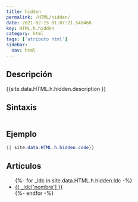 ```yaml
---
title: hidden
permalink: /HTML/hidden/
date: 2021-02-15 01:07:21.548468
key: HTML.h.hidden
category: html
tags: ['atributo html']
sidebar: 
  nav: html
---
```


## Descripción
{{site.data.HTML.h.hidden.description }}

## Sintaxis
~~~html
~~~

## Ejemplo
~~~java
{{ site.data.HTML.h.hidden.code}}
~~~

## Artículos
<ul>
{%- for _ldc in site.data.HTML.h.hidden.ldc -%}
   <li>
       <a href="{{_ldc['url'] }}">{{ _ldc['nombre'] }}</a>
   </li>
{%- endfor -%}
</ul>
